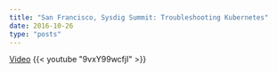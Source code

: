 ```yaml
---
title: "San Francisco, Sysdig Summit: Troubleshooting Kubernetes"
date: 2016-10-26
type: "posts"
---
```


[Video](https://www.youtube.com/watch?v=9vxY99wcfjI)
{{< youtube "9vxY99wcfjI" >}}
